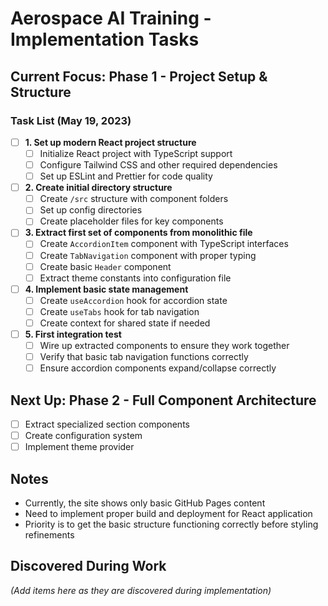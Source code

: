 # Aerospace AI Training - Implementation Tasks

## Current Focus: Phase 1 - Project Setup & Structure

### Task List (May 19, 2023)

- [ ] **1. Set up modern React project structure**
  - [ ] Initialize React project with TypeScript support
  - [ ] Configure Tailwind CSS and other required dependencies
  - [ ] Set up ESLint and Prettier for code quality

- [ ] **2. Create initial directory structure**
  - [ ] Create `/src` structure with component folders
  - [ ] Set up config directories
  - [ ] Create placeholder files for key components

- [ ] **3. Extract first set of components from monolithic file**
  - [ ] Create `AccordionItem` component with TypeScript interfaces
  - [ ] Create `TabNavigation` component with proper typing
  - [ ] Create basic `Header` component
  - [ ] Extract theme constants into configuration file

- [ ] **4. Implement basic state management**
  - [ ] Create `useAccordion` hook for accordion state
  - [ ] Create `useTabs` hook for tab navigation
  - [ ] Create context for shared state if needed

- [ ] **5. First integration test**
  - [ ] Wire up extracted components to ensure they work together
  - [ ] Verify that basic tab navigation functions correctly
  - [ ] Ensure accordion components expand/collapse correctly

## Next Up: Phase 2 - Full Component Architecture

- [ ] Extract specialized section components
- [ ] Create configuration system
- [ ] Implement theme provider

## Notes

- Currently, the site shows only basic GitHub Pages content
- Need to implement proper build and deployment for React application
- Priority is to get the basic structure functioning correctly before styling refinements

## Discovered During Work
_(Add items here as they are discovered during implementation)_ 